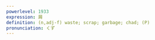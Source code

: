 ```yaml
---
powerlevel: 1933
expression: 屑
definition: (n,adj-f) waste; scrap; garbage; chad; (P)
pronunciation: くず
---
```

